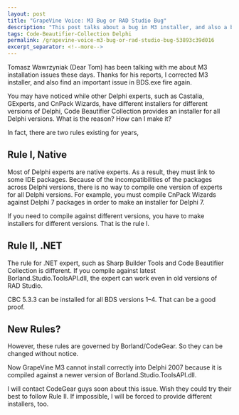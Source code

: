 ```yaml
---
layout: post
title: "GrapeVine Voice: M3 Bug or RAD Studio Bug"
description: "This post talks about a bug in M3 installer, and also a bug related to BDS.exe."
tags: Code-Beautifier-Collection Delphi
permalink: /grapevine-voice-m3-bug-or-rad-studio-bug-53893c39d016
excerpt_separator: <!--more-->
---
```

Tomasz Wawrzyniak (Dear Tom) has been talking with me about M3 installation issues these days. Thanks for his reports, I corrected M3 installer, and also find an important issue in BDS.exe fire again.

You may have noticed while other Delphi experts, such as Castalia, GExperts, and CnPack Wizards, have different installers for different versions of Delphi, Code Beautifier Collection provides an installer for all Delphi versions. What is the reason? How can I make it?
<!--more-->

In fact, there are two rules existing for years,

## Rule I, Native

Most of Delphi experts are native experts. As a result, they must link to some IDE packages. Because of the incompatibilities of the packages across Delphi versions, there is no way to compile one version of experts for all Delphi versions. For example, you must compile CnPack Wizards against Delphi 7 packages in order to make an installer for Delphi 7.

If you need to compile against different versions, you have to make installers for different versions. That is the rule I.

## Rule II, .NET

The rule for .NET expert, such as Sharp Builder Tools and Code Beautifier Collection is different. If you compile against latest Borland.Studio.ToolsAPI.dll, the expert can work even in old versions of RAD Studio.

CBC 5.3.3 can be installed for all BDS versions 1–4. That can be a good proof.

## New Rules?

However, these rules are governed by Borland/CodeGear. So they can be changed without notice.

Now GrapeVine M3 cannot install correctly into Delphi 2007 because it is compiled against a newer version of Borland.Studio.ToolsAPI.dll.

I will contact CodeGear guys soon about this issue. Wish they could try their best to follow Rule II. If impossible, I will be forced to provide different installers, too.
